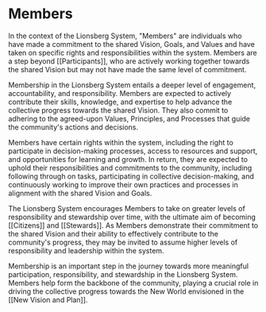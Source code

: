 # Members

In the context of the Lionsberg System, "Members" are individuals who have made a commitment to the shared Vision, Goals, and Values and have taken on specific rights and responsibilities within the system. Members are a step beyond [[Participants]], who are actively working together towards the shared Vision but may not have made the same level of commitment.

Membership in the Lionsberg System entails a deeper level of engagement, accountability, and responsibility. Members are expected to actively contribute their skills, knowledge, and expertise to help advance the collective progress towards the shared Vision. They also commit to adhering to the agreed-upon Values, Principles, and Processes that guide the community's actions and decisions.

Members have certain rights within the system, including the right to participate in decision-making processes, access to resources and support, and opportunities for learning and growth. In return, they are expected to uphold their responsibilities and commitments to the community, including following through on tasks, participating in collective decision-making, and continuously working to improve their own practices and processes in alignment with the shared Vision and Goals.

The Lionsberg System encourages Members to take on greater levels of responsibility and stewardship over time, with the ultimate aim of becoming [[Citizens]] and [[Stewards]]. As Members demonstrate their commitment to the shared Vision and their ability to effectively contribute to the community's progress, they may be invited to assume higher levels of responsibility and leadership within the system.

Membership is an important step in the journey towards more meaningful participation, responsibility, and stewardship in the Lionsberg System. Members help form the backbone of the community, playing a crucial role in driving the collective progress towards the New World envisioned in the [[New Vision and Plan]].